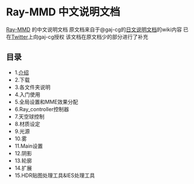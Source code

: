 # Ray-MMD 中文说明文档 #

[Ray-MMD](https://github.com/ray-cast/ray-mmd) 的中文说明文档
原文档来自于@gaj-cg的[日文说明文档](https://github.com/gaj-cg/ray-mmd-docs-ja)的wiki内容
已在[Twitter](https://twitter.com/suven1890753451/status/963678687773319170)上向gaj-cg授权
该文档在原文档少的部分进行了补充
## 目录 ##
- 1.[介绍](Word/介绍.md)
- 2.下载
- 3.各文件夹说明
- 4.入门使用
- 5.全局设置和MME效果分配
- 6.Ray_controller控制器
- 7.天空球控制
- 8.材质设定
- 9.光源
- 10.雾
- 11.Main设置
- 12.阴影
- 13.轮廓
- 14.扩展
- 15.HDR贴图处理工具&IES处理工具

